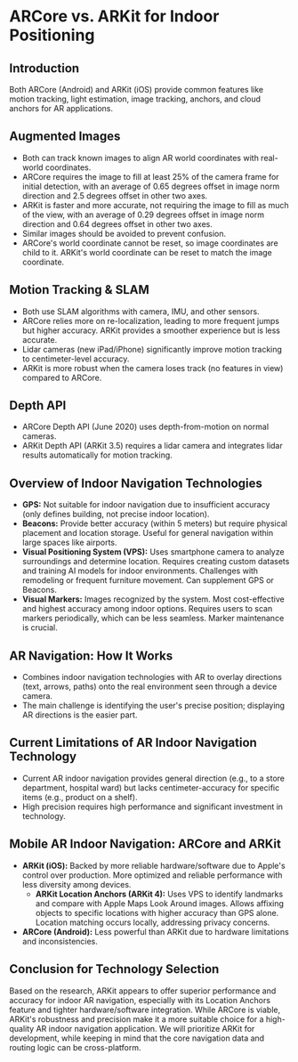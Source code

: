 
# ARCore vs. ARKit for Indoor Positioning

## Introduction
Both ARCore (Android) and ARKit (iOS) provide common features like motion tracking, light estimation, image tracking, anchors, and cloud anchors for AR applications.

## Augmented Images
- Both can track known images to align AR world coordinates with real-world coordinates.
- ARCore requires the image to fill at least 25% of the camera frame for initial detection, with an average of 0.65 degrees offset in image norm direction and 2.5 degrees offset in other two axes.
- ARKit is faster and more accurate, not requiring the image to fill as much of the view, with an average of 0.29 degrees offset in image norm direction and 0.64 degrees offset in other two axes.
- Similar images should be avoided to prevent confusion.
- ARCore's world coordinate cannot be reset, so image coordinates are child to it. ARKit's world coordinate can be reset to match the image coordinate.

## Motion Tracking & SLAM
- Both use SLAM algorithms with camera, IMU, and other sensors.
- ARCore relies more on re-localization, leading to more frequent jumps but higher accuracy. ARKit provides a smoother experience but is less accurate.
- Lidar cameras (new iPad/iPhone) significantly improve motion tracking to centimeter-level accuracy.
- ARKit is more robust when the camera loses track (no features in view) compared to ARCore.

## Depth API
- ARCore Depth API (June 2020) uses depth-from-motion on normal cameras.
- ARKit Depth API (ARKit 3.5) requires a lidar camera and integrates lidar results automatically for motion tracking.




## Overview of Indoor Navigation Technologies
- **GPS:** Not suitable for indoor navigation due to insufficient accuracy (only defines building, not precise indoor location).
- **Beacons:** Provide better accuracy (within 5 meters) but require physical placement and location storage. Useful for general navigation within large spaces like airports.
- **Visual Positioning System (VPS):** Uses smartphone camera to analyze surroundings and determine location. Requires creating custom datasets and training AI models for indoor environments. Challenges with remodeling or frequent furniture movement. Can supplement GPS or Beacons.
- **Visual Markers:** Images recognized by the system. Most cost-effective and highest accuracy among indoor options. Requires users to scan markers periodically, which can be less seamless. Marker maintenance is crucial.

## AR Navigation: How It Works
- Combines indoor navigation technologies with AR to overlay directions (text, arrows, paths) onto the real environment seen through a device camera.
- The main challenge is identifying the user's precise position; displaying AR directions is the easier part.

## Current Limitations of AR Indoor Navigation Technology
- Current AR indoor navigation provides general direction (e.g., to a store department, hospital ward) but lacks centimeter-accuracy for specific items (e.g., product on a shelf).
- High precision requires high performance and significant investment in technology.

## Mobile AR Indoor Navigation: ARCore and ARKit
- **ARKit (iOS):** Backed by more reliable hardware/software due to Apple's control over production. More optimized and reliable performance with less diversity among devices.
  - **ARKit Location Anchors (ARKit 4):** Uses VPS to identify landmarks and compare with Apple Maps Look Around images. Allows affixing objects to specific locations with higher accuracy than GPS alone. Location matching occurs locally, addressing privacy concerns.
- **ARCore (Android):** Less powerful than ARKit due to hardware limitations and inconsistencies.

## Conclusion for Technology Selection
Based on the research, ARKit appears to offer superior performance and accuracy for indoor AR navigation, especially with its Location Anchors feature and tighter hardware/software integration. While ARCore is viable, ARKit's robustness and precision make it a more suitable choice for a high-quality AR indoor navigation application. We will prioritize ARKit for development, while keeping in mind that the core navigation data and routing logic can be cross-platform.


